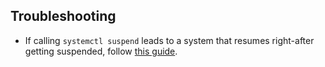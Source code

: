
## Troubleshooting

- If calling `systemctl suspend` leads to a system that resumes right-after getting suspended, follow [this guide](https://askubuntu.com/questions/1395148/pc-wakes-up-immediately-after-suspend).
